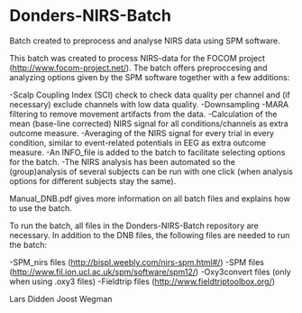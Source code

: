 # Donders-NIRS-Batch
Batch created to preprocess and analyse NIRS data using SPM software.

This batch was created to process NIRS-data for the FOCOM project (http://www.focom-project.net/).
The batch offers preproccesing and analyzing options given by the SPM software together with a few additions:

-Scalp Coupling Index (SCI) check to check data quality per channel and (if necessary) exclude channels with low data quality.
-Downsampling
-MARA filtering to remove movement artifacts from the data.
-Calculation of the mean (base-line corrected) NIRS signal for all conditions/channels as extra outcome measure.
-Averaging of the NIRS signal for every trial in every condition, similar to event-related potentials in EEG as extra outcome measure.
-An INFO_file is added to the batch to facilitate selecting options for the batch.
-The NIRS analysis has been automated so the (group)analysis of several subjects can be run with one click (when analysis options for different subjects stay the same).

Manual_DNB.pdf gives more information on all batch files and explains how to use the batch. 

To run the batch, all files in the Donders-NIRS-Batch repository are necessary.
In addition to the DNB files, the following files are needed to run the batch:

-SPM_nirs files (http://bispl.weebly.com/nirs-spm.html#/)
-SPM files (http://www.fil.ion.ucl.ac.uk/spm/software/spm12/)
-Oxy3convert files (only when using .oxy3 files)
-Fieldtrip files (http://www.fieldtriptoolbox.org/)

Lars Didden
Joost Wegman
